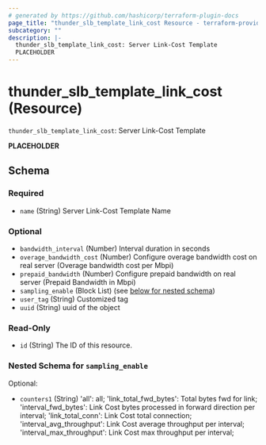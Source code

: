 ```yaml
---
# generated by https://github.com/hashicorp/terraform-plugin-docs
page_title: "thunder_slb_template_link_cost Resource - terraform-provider-thunder"
subcategory: ""
description: |-
  thunder_slb_template_link_cost: Server Link-Cost Template
  PLACEHOLDER
---
```


# thunder_slb_template_link_cost (Resource)

`thunder_slb_template_link_cost`: Server Link-Cost Template

__PLACEHOLDER__



<!-- schema generated by tfplugindocs -->
## Schema

### Required

- `name` (String) Server Link-Cost Template Name

### Optional

- `bandwidth_interval` (Number) Interval duration in seconds
- `overage_bandwidth_cost` (Number) Configure overage bandwidth cost on real server (Overage bandwidth cost per Mbpi)
- `prepaid_bandwidth` (Number) Configure prepaid bandwidth on real server (Prepaid Bandwidth in Mbpi)
- `sampling_enable` (Block List) (see [below for nested schema](#nestedblock--sampling_enable))
- `user_tag` (String) Customized tag
- `uuid` (String) uuid of the object

### Read-Only

- `id` (String) The ID of this resource.

<a id="nestedblock--sampling_enable"></a>
### Nested Schema for `sampling_enable`

Optional:

- `counters1` (String) 'all': all; 'link_total_fwd_bytes': Total bytes fwd for link; 'interval_fwd_bytes': Link Cost bytes processed in forward direction per interval; 'link_total_conn': Link Cost total connection; 'interval_avg_throughput': Link Cost average throughput per interval; 'interval_max_throughput': Link Cost max throughput per interval;


